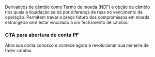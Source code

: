 Derivativos de câmbio como Termo de moeda (NDF) e opção de câmbio nos quais a liquidação se dá por diferença de taxa no vencimento da operação. Permitem travar o preço futuro dos compromissos em moeda estrangeira sem estar vinculado a um fechamento de câmbio.

### CTA para abertura de conta PF
Abra sua conta conosco e comece agora a revolucionar sua maneira de fazer câmbio.